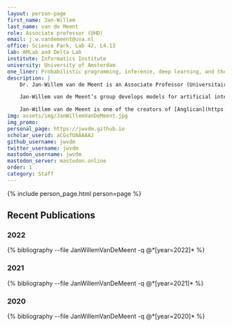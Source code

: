 ```yaml
---
layout: person-page
first_name: Jan-Willem 
last_name: van de Meent
role: Associate professor (UHD)
email: j.w.vandemeent@uva.nl
office: Science Park, Lab 42, L4.13
lab: AMLab and Delta Lab
institute: Informatics Institute
university: University of Amsterdam
one_liner: Probabilistic programming, inference, deep learning, and their applications.
description: |
    Dr. Jan-Willem van de Meent is an Associate Professor (Universitair Hoofddocent) at the University of Amsterdam. He co-directs the [AMLab](https://amlab.science.uva.nl/) with Max Welling and co-directs the [Uva Bosch Delta Lab](https://ivi.fnwi.uva.nl/uvaboschdeltalab/) with Theo Gevers. He also holds a position as an Assistant Professor at Northeastern University, where he is currently on leave. Prior to becoming faculty at Northeastern, he held a postdoctoral position with Frank Wood at Oxford, as well as a postdoctoral position with Chris Wiggins and Ruben Gonzalez at Columbia University. He carried out his PhD research in biophysics at Leiden and Cambridge with Wim van Saarloos and Ray Goldstein. 

    Jan-Willem van de Meent’s group develops models for artificial intelligence by combining probabilistic programming and deep learning. A major theme in this work is understanding which inductive biases can enable models to generalize from limited data. Inductive biases can take the form of a simulator that incorporates knowledge of an underlying physical system, causal structure, or symmetries of the underlying domain. At a technical level, his group develops inference methods, along with corresponding language abstractions to make these methods more modular and composable. To guide this technical work, his group collaborates extensively to develop models for neuroscience, robotics, NLP, healthcare, and the physical sciences.

    Jan-Willem van de Meent is one of the creators of [Anglican](https://probprog.github.io/anglican/), a probabilistic language based on Clojure. His group currently develops [Probabilistic Torch](https://github.com/probtorch/probtorch), a library for deep generative models that extends PyTorch. He is an author on a forthcoming book on probabilistic programming, a draft of which is available on arXiv. He is a co-chair of the international conference on probabilistic programming ([PROBPROG](https://probprog.cc/)). He was the recipient of an NWO Rubicon Fellowship and is a current recipient of the NSF CAREER award. 
img: assets/img/JanWillemVanDeMeent.jpg
img_promo: 
personal_page: https://jwvdm.github.io
scholar_userid: aCGsfUAAAAAJ
github_username: jwvdm
twitter_username: jwvdm
mastodon_username: jwvdm
mastodon_server: mastodon.online
order: 1
category: Staff 
---
```


{% include person_page.html person=page %}

<div class="publications">
<h2>Recent Publications</h2>

<h3>2022</h3>
{% bibliography --file JanWillemVanDeMeent -q @*[year=2022]* %}

<h3>2021</h3>
{% bibliography --file JanWillemVanDeMeent -q @*[year=2021]* %}

<h3>2020</h3>
{% bibliography --file JanWillemVanDeMeent -q @*[year=2020]* %}

</div>


